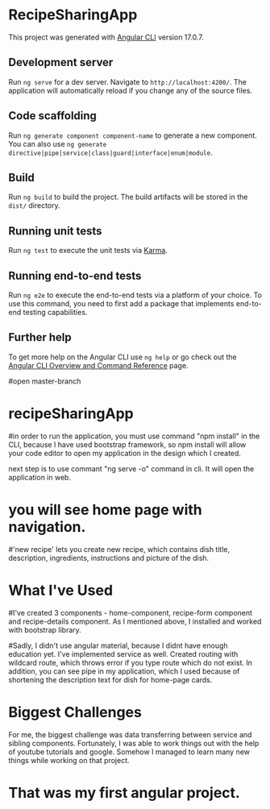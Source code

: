 # RecipeSharingApp

This project was generated with [Angular CLI](https://github.com/angular/angular-cli) version 17.0.7.

## Development server

Run `ng serve` for a dev server. Navigate to `http://localhost:4200/`. The application will automatically reload if you change any of the source files.

## Code scaffolding

Run `ng generate component component-name` to generate a new component. You can also use `ng generate directive|pipe|service|class|guard|interface|enum|module`.

## Build

Run `ng build` to build the project. The build artifacts will be stored in the `dist/` directory.

## Running unit tests

Run `ng test` to execute the unit tests via [Karma](https://karma-runner.github.io).

## Running end-to-end tests

Run `ng e2e` to execute the end-to-end tests via a platform of your choice. To use this command, you need to first add a package that implements end-to-end testing capabilities.

## Further help

To get more help on the Angular CLI use `ng help` or go check out the [Angular CLI Overview and Command Reference](https://angular.io/cli) page.


#open master-branch

# recipeSharingApp

#in order to run the application, you must use command "npm install" in the CLI, because I have used bootstrap framework, so npm install will allow your code editor to open my application in the design which I created.

next step is to use commant "ng serve -o" command in cli. It will open the application in web.
 
# you will see home page with navigation. 

#'new recipe' lets you create new recipe, which contains dish title, description, ingredients, instructions and picture of the dish.

# What I've Used

#I've created 3 components - home-component, recipe-form component and recipe-details component. As I mentioned above, I installed and worked with bootstrap library.

#Sadly, I didn't use angular material, because I didnt have enough education yet. I've implemented service as well. Created routing with wildcard route, which throws error if you type route which do not exist. In addition, you can see pipe in my application, which I used because of shortening the description text for dish for home-page cards.
# Biggest Challenges

For me, the biggest challenge was data transferring between service and sibling components. Fortunately, I was able to work things out with the help of youtube tutorials and google. Somehow I managed to learn many new things while working on that project.

# That was my first angular project.
